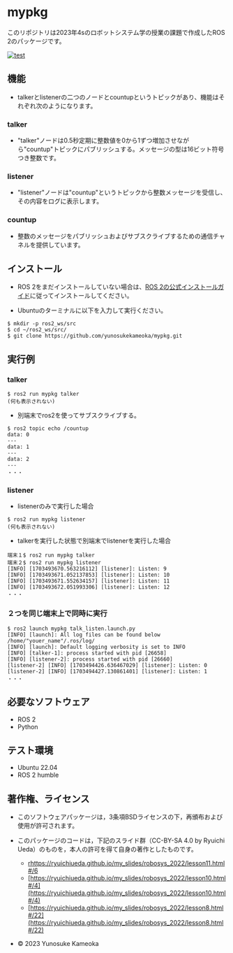 # mypkg
このリポジトリは2023年4sのロボットシステム学の授業の課題で作成したROS 2のパッケージです。

[![test](https://github.com/yunosukekameoka/mypkg/actions/workflows/test.yml/badge.svg)](https://github.com/yunosukekameoka/mypkg/actions/workflows/test.yml)

## 機能
* talkerとlistenerの二つのノードとcountupというトピックがあり、機能はそれぞれ次のようになります。
### talker
* "talker"ノードは0.5秒定期に整数値を0から1ずつ増加させながら"countup"トピックにパブリッシュする。メッセージの型は16ビット符号つき整数です。
### listener
* "listener"ノードは"countup"というトピックから整数メッセージを受信し、その内容をログに表示します。
### countup
* 整数のメッセージをパブリッシュおよびサブスクライブするための通信チャネルを提供しています。

## インストール
* ROS 2をまだインストールしていない場合は、[ROS 2の公式インストールガイド](https://docs.ros.org/en/iron/Installation.html)に従ってインストールしてください。

* Ubuntuのターミナルに以下を入力して実行ください。
```
$ mkdir -p ros2_ws/src
$ cd ~/ros2_ws/src/
$ git clone https://github.com/yunosukekameoka/mypkg.git
```

## 実行例
### talker
```
$ ros2 run mypkg talker
(何も表示されない)
```
* 別端末でros2を使ってサブスクライブする。
```
$ ros2 topic echo /countup
data: 0
---
data: 1
---
data: 2
---
・・・
```

### listener
* listenerのみで実行した場合
```
$ ros2 run mypkg listener
(何も表示されない)
```
* talkerを実行した状態で別端末でlistenerを実行した場合
```
端末１$ ros2 run mypkg talker　
端末２$ ros2 run mypkg listener
[INFO] [1703493670.563216112] [listener]: Listen: 9
[INFO] [1703493671.052137853] [listener]: Listen: 10
[INFO] [1703493671.552634157] [listener]: Listen: 11
[INFO] [1703493672.051993306] [listener]: Listen: 12
・・・
```

### ２つを同じ端末上で同時に実行
```
$ ros2 launch mypkg talk_listen.launch.py
[INFO] [launch]: All log files can be found below /home/"youer_name"/.ros/log/
[INFO] [launch]: Default logging verbosity is set to INFO
[INFO] [talker-1]: process started with pid [26658]
[INFO] [listener-2]: process started with pid [26660]
[listener-2] [INFO] [1703494426.636467029] [listener]: Listen: 0
[listener-2] [INFO] [1703494427.130861401] [listener]: Listen: 1
・・・　　　　　　　　　　　　　　　　　　　　　　　　　　　　　　　　　
```

## 必要なソフトウェア
* ROS 2
* Python

## テスト環境
* Ubuntu 22.04
* ROS 2 humble


## 著作権、ライセンス

  * このソフトウェアパッケージは，3条項BSDライセンスの下，再頒布および使用が許可されます。
  * このパッケージのコードは，下記のスライド群（CC-BY-SA 4.0 by Ryuichi Ueda）のものを，本人の許可を得て自身の著作としたものです。
      * [rhttps://ryuichiueda.github.io/my_slides/robosys_2022/lesson11.html#/6](https://ryuichiueda.github.io/my_slides/robosys_2022/lesson11.html#/6)
      * [https://ryuichiueda.github.io/my_slides/robosys_2022/lesson10.html#/4](https://ryuichiueda.github.io/my_slides/robosys_2022/lesson10.html#/4)
      * [https://ryuichiueda.github.io/my_slides/robosys_2022/lesson8.html#/22](https://ryuichiueda.github.io/my_slides/robosys_2022/lesson8.html#/22)
 
  * © 2023 Yunosuke Kameoka




